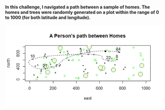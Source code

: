 #### In this challenge, I navigated a path between a sample of homes. The homes and trees were randomly generated on a plot within the range of 0 to 1000 (for both latitude and longitude).
![](Challenge.png)
